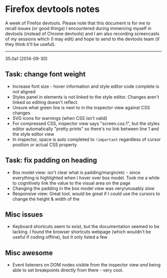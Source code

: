 # Firefox devtools notes

A week of Firefox devtools. Please note that this document is for me to recall issues (or good things) I encountered during immercing myself in devtools (instead of Chrome devtools) and I am also recording screencasts of my sessions which (I may edit) and hope to send to the devtools team (if they think it'll be useful).

---

35.0a1 (2014-09-30)

## Task: change font weight

- Increase font size - hover information and style editor code complete is not aligned
- Styles panel in elements is not linked to the style editor. Changes aren't linked so editing doesn't reflect.
- Unsure what green line is next to in the inspector view against CSS changes
- SVG icons for warnings (when CSS isn't valid)
- For compressed CSS, inspector view says "screen.css:1", but the styles editor automatically "pretty prints" so there's no link between line 1 and the style editor view
- In inspector, space is auto completed to `!important` regardless of cursor position *or* actual CSS property

## Task: fix padding on heading

- Box model view: isn't clear what is padding/margin/etc - since everything is highlighted when I hover over box model. Took me a while to cognitively link the value to the visual area on the page
- Changing the padding in the box model view was very/unusably slow
- Responsive view: Great tool, would be great if I could use the cursors to change the height & width of the

## Misc issues

- Keyboard shortcuts seem to exist, but the documentation seemed to be lacking. I found the browser shortcuts webpage (which wouldn't be useful if coding offline), but it only listed a few

## Misc awesome

- Event listeners on DOM nodes visible from the inspector view *and* being able to set breakpoints directly from there - very cool.